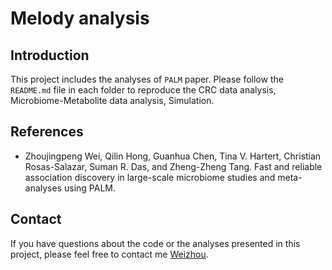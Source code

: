 # Melody analysis

## Introduction

This project includes the analyses of `PALM` paper. Please follow the `README.md` file in each folder to reproduce the CRC data analysis, Microbiome-Metabolite data analysis, Simulation.

## References

* Zhoujingpeng Wei, Qilin Hong, Guanhua Chen, Tina V. Hartert, Christian Rosas-Salazar,  Suman R. Das, and Zheng-Zheng Tang. Fast and reliable association discovery in large-scale microbiome studies and meta-analyses using PALM.

## Contact

If you have questions about the code or the analyses presented in this project, please feel free to contact me [Weizhou](mailto:zwei74@wisc.edu?subject=[GitHub]%20Melody%20paper%20analysis).

